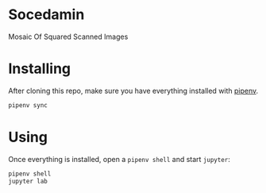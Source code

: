 # Socedamin
Mosaic Of Squared Scanned Images

# Installing

After cloning this repo, make sure you have everything installed with [pipenv]().
```bash
pipenv sync
```

# Using

Once everything is installed, open a ```pipenv shell``` and start ```jupyter```:
```bash
pipenv shell
jupyter lab
```
